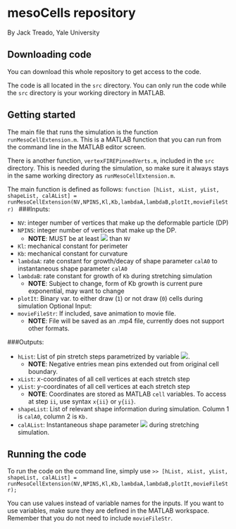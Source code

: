 # mesoCells repository
By Jack Treado, Yale University

## Downloading code

You can download this whole repository to get access to the code.

The code is all located in the `src` directory. You can only run the code while the `src` directory is your working directory in MATLAB.  

## Getting started

The main file that runs the simulation is the function `runMesoCellExtension.m`. This is a MATLAB function that you can run from the command
line in the MATLAB editor screen. 

There is another function, `vertexFIREPinnedVerts.m`, included in the `src` directory. This is needed during the simulation, so make sure it always stays in the same working directory as
`runMesoCellExtension.m`. 

The main function is defined as follows:
`function [hList, xList, yList, shapeList, calAList] = runMesoCellExtension(NV,NPINS,Kl,Kb,lambdaA,lambdaB,plotIt,movieFileStr)
`
###Inputs:
* `NV`: integer number of vertices that make up the deformable particle (DP)
* `NPINS`: integer number of vertices that make up the DP. 
	* **NOTE**: MUST be at least <img src="https://render.githubusercontent.com/render/math?math=\leq"> than `NV`
* `Kl`: mechanical constant for perimeter
* `Kb`: mechanical constant for curvature
* `lambdaA`: rate constant for growth/decay of shape parameter `calA0` to instantaneous shape parameter `calA0`
* `lambdaB`: rate constant for growth of `Kb` during stretching simulation
	* **NOTE**: Subject to change, form of Kb growth is current pure exponential, may want to change
* `plotIt`: Binary var. to either draw (`1`) or not draw (`0`) cells during simulation
Optional Input:
* `movieFileStr`: If included, save animation to movie file. 
	* **NOTE**: File will be saved as an .mp4 file, currently does not support other formats.

###Outputs:
* `hList`: List of pin stretch steps parametrized by variable <img src="https://render.githubusercontent.com/render/math?math=h">. 
	* **NOTE**: Negative entries mean pins extended out from original cell boundary.
* `xList`: _x_-coordinates of all cell vertices at each stretch step
* `yList`: _y_-coordinates of all cell vertices at each stretch step
	* **NOTE**: Coordinates are stored as MATLAB `cell` variables. To access at step `ii`, use syntax `x{ii}` or `y{ii}`.
* `shapeList`: List of relevant shape information during simulation. Column 1 is `calA0`, column 2 is `Kb.`
* `calAList`: Instantaneous shape parameter <img src="https://render.githubusercontent.com/render/math?math=\mathcal{A} = p^2/4\pi a"> during stretching simulation.

## Running the code

To run the code on the command line, simply use
`>> [hList, xList, yList, shapeList, calAList] = runMesoCellExtension(NV,NPINS,Kl,Kb,lambdaA,lambdaB,plotIt,movieFileStr);`

You can use values instead of variable names for the inputs. If you want to use variables, make sure they are defined in the MATLAB workspace. Remember that you do not need to include `movieFileStr`.

 

